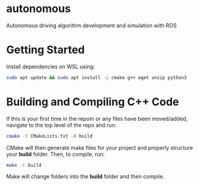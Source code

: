# autonomous
Autonomous driving algorithm development and simulation with ROS

# Getting Started
Install dependencies on WSL using:
```bash
sudo apt update && sudo apt install -y cmake g++ wget unzip python3
```

# Building and Compiling C++ Code
If this is your first time in the repom or any files have been moved/added, navigate to the top level of the repo and run:
```bash
cmake -S CMakeLists.txt -B build
```
CMake will then generate make files for your project and properly structure your **build** folder. Then, to compile, run:
```bash
make -C build
```
Make will change folders into the **build** folder and then compile.
